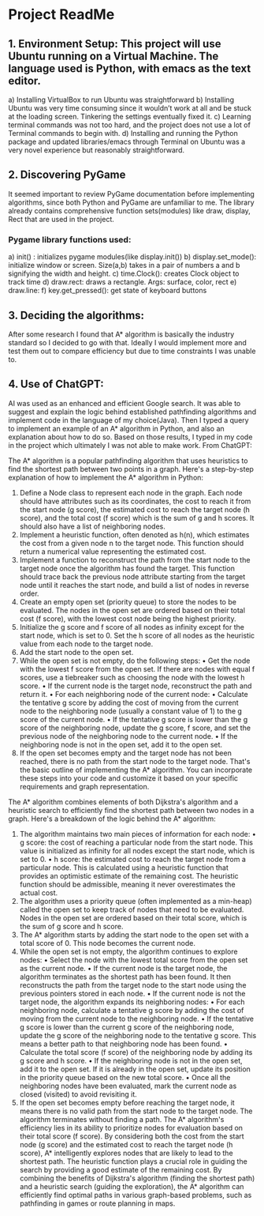 # Project ReadMe
## 1.	Environment Setup: This project will use Ubuntu running on a Virtual Machine. The language used is Python, with emacs as the text editor.
a)	Installing VirtualBox to run Ubuntu was straightforward
b)	Installing Ubuntu was very time consuming since it wouldn’t work at all and be stuck at the loading screen. Tinkering the settings eventually fixed it.
c)	Learning terminal commands was not too hard, and the project does not use a lot of Terminal commands to begin with.
d)	Installing and running the Python package and updated libraries/emacs through Terminal on Ubuntu was a very novel experience but reasonably straightforward.
## 2.	Discovering PyGame
It seemed important to review PyGame documentation before implementing algorithms, since both Python and PyGame are unfamiliar to me. The library already contains comprehensive function sets(modules) like draw, display, Rect that are used in the project.
### Pygame library functions used:
a)	init() : initializes pygame modules(like display.init())
b)	display.set_mode(): initialize window or screen. Size(a,b) takes in a pair of numbers a and b signifying the width and height. 
c)	time.Clock(): creates Clock object to track time
d)	draw.rect: draws a rectangle. Args: surface, color, rect
e)	draw.line: 
f)	key.get_pressed(): get state of keyboard  buttons
## 3.	Deciding the algorithms:
After some research I found that A* algorithm is basically the industry standard so I decided to go with that. Ideally I would implement more and test them out to compare efficiency but due to time constraints I was unable to.
## 4.	Use of ChatGPT: 
AI was used as an enhanced and efficient Google search. It was able to suggest and explain the logic behind established pathfinding algorithms and implement code in the language of my choice(Java). Then I typed a query to implement an example of an A* algorithm in Python, and also an explanation about how to do so. Based on those results, I typed in my code in the project which ultimately I was not able to make work. From ChatGPT:

The A* algorithm is a popular pathfinding algorithm that uses heuristics to find the shortest path between two points in a graph. Here's a step-by-step explanation of how to implement the A* algorithm in Python:
1.	Define a Node class to represent each node in the graph. Each node should have attributes such as its coordinates, the cost to reach it from the start node (g score), the estimated cost to reach the target node (h score), and the total cost (f score) which is the sum of g and h scores. It should also have a list of neighboring nodes.
2.	Implement a heuristic function, often denoted as h(n), which estimates the cost from a given node n to the target node. This function should return a numerical value representing the estimated cost.
3.	Implement a function to reconstruct the path from the start node to the target node once the algorithm has found the target. This function should trace back the previous node attribute starting from the target node until it reaches the start node, and build a list of nodes in reverse order.
4.	Create an empty open set (priority queue) to store the nodes to be evaluated. The nodes in the open set are ordered based on their total cost (f score), with the lowest cost node being the highest priority.
5.	Initialize the g score and f score of all nodes as infinity except for the start node, which is set to 0. Set the h score of all nodes as the heuristic value from each node to the target node.
6.	Add the start node to the open set.
7.	While the open set is not empty, do the following steps:
•	Get the node with the lowest f score from the open set. If there are nodes with equal f scores, use a tiebreaker such as choosing the node with the lowest h score.
•	If the current node is the target node, reconstruct the path and return it.
•	For each neighboring node of the current node:
•	Calculate the tentative g score by adding the cost of moving from the current node to the neighboring node (usually a constant value of 1) to the g score of the current node.
•	If the tentative g score is lower than the g score of the neighboring node, update the g score, f score, and set the previous node of the neighboring node to the current node.
•	If the neighboring node is not in the open set, add it to the open set.
8.	If the open set becomes empty and the target node has not been reached, there is no path from the start node to the target node.
That's the basic outline of implementing the A* algorithm. You can incorporate these steps into your code and customize it based on your specific requirements and graph representation.

The A* algorithm combines elements of both Dijkstra's algorithm and a heuristic search to efficiently find the shortest path between two nodes in a graph. Here's a breakdown of the logic behind the A* algorithm:
1.	The algorithm maintains two main pieces of information for each node:
•	g score: the cost of reaching a particular node from the start node. This value is initialized as infinity for all nodes except the start node, which is set to 0.
•	h score: the estimated cost to reach the target node from a particular node. This is calculated using a heuristic function that provides an optimistic estimate of the remaining cost. The heuristic function should be admissible, meaning it never overestimates the actual cost.
2.	The algorithm uses a priority queue (often implemented as a min-heap) called the open set to keep track of nodes that need to be evaluated. Nodes in the open set are ordered based on their total score, which is the sum of g score and h score.
3.	The A* algorithm starts by adding the start node to the open set with a total score of 0. This node becomes the current node.
4.	While the open set is not empty, the algorithm continues to explore nodes:
•	Select the node with the lowest total score from the open set as the current node.
•	If the current node is the target node, the algorithm terminates as the shortest path has been found. It then reconstructs the path from the target node to the start node using the previous pointers stored in each node.
•	If the current node is not the target node, the algorithm expands its neighboring nodes:
•	For each neighboring node, calculate a tentative g score by adding the cost of moving from the current node to the neighboring node.
•	If the tentative g score is lower than the current g score of the neighboring node, update the g score of the neighboring node to the tentative g score. This means a better path to that neighboring node has been found.
•	Calculate the total score (f score) of the neighboring node by adding its g score and h score.
•	If the neighboring node is not in the open set, add it to the open set. If it is already in the open set, update its position in the priority queue based on the new total score.
•	Once all the neighboring nodes have been evaluated, mark the current node as closed (visited) to avoid revisiting it.
5.	If the open set becomes empty before reaching the target node, it means there is no valid path from the start node to the target node. The algorithm terminates without finding a path.
The A* algorithm's efficiency lies in its ability to prioritize nodes for evaluation based on their total score (f score). By considering both the cost from the start node (g score) and the estimated cost to reach the target node (h score), A* intelligently explores nodes that are likely to lead to the shortest path. The heuristic function plays a crucial role in guiding the search by providing a good estimate of the remaining cost.
By combining the benefits of Dijkstra's algorithm (finding the shortest path) and a heuristic search (guiding the exploration), the A* algorithm can efficiently find optimal paths in various graph-based problems, such as pathfinding in games or route planning in maps.
